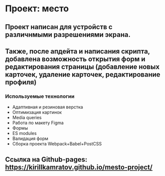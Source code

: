 # Проект: место

## Проект написан для устройств с различнмыми разрешениями экрана.
## Также, после апдейта и написания скрипта, добавлена возможность открытия форм и редактирования страницы (добавление новых карточек, удаление карточек, редактирование профиля)

### Используемые технологии
- Адаптивная и резиновая верстка
- Оптимизация картинок
- Media queries
- Работа по макету Figma
- Формы
- ES modules
- Валидация форм
- Сборка проекта Webpack+Babel+PostCSS

## Ссылка на Github-pages:   https://kirillkamratov.github.io/mesto-project/
